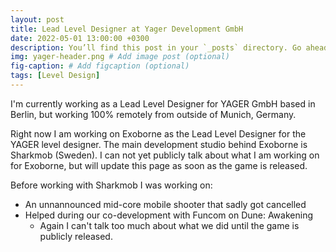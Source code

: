 ```yaml
---
layout: post
title: Lead Level Designer at Yager Development GmbH
date: 2022-05-01 13:00:00 +0300
description: You’ll find this post in your `_posts` directory. Go ahead and edit it and re-build the site to see your changes. # Add post description (optional)
img: yager-header.png # Add image post (optional)
fig-caption: # Add figcaption (optional)
tags: [Level Design]
---
```


I'm currently working as a Lead Level Designer for YAGER GmbH based in Berlin, but working 100% remotely from outside of Munich, Germany.

Right now I am working on Exoborne as the Lead Level Designer for the YAGER level designer. The main development studio behind Exoborne is Sharkmob (Sweden). I can not yet publicly talk about what I am working on for Exoborne, but will update this page as soon as the game is released. 

Before working with Sharkmob I was working on: 

- An unnannounced mid-core mobile shooter that sadly got cancelled
- Helped during our co-development with Funcom on Dune: Awakening
  - Again I can't talk too much about what we did until the game is publicly released.
